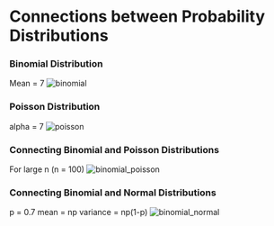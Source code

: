 # Connections between Probability Distributions

### Binomial Distribution
Mean = 7
![binomial](https://github.com/mustafa-siddiqui/Number-Theory-and-Probability/blob/main/Probability%20Distributions/binomialDistribution_discrete.jpg)
### Poisson Distribution
alpha = 7
![poisson](https://github.com/mustafa-siddiqui/Number-Theory-and-Probability/blob/main/Probability%20Distributions/poissonDistribution_discrete.jpg)
### Connecting Binomial and Poisson Distributions
For large n (n = 100)
![binomial_poisson](https://github.com/mustafa-siddiqui/Number-Theory-and-Probability/blob/main/Probability%20Distributions/connectingBinomialPoisson.jpg)
### Connecting Binomial and Normal Distributions
p = 0.7
mean = np
variance = np(1-p)
![binomial_normal](https://github.com/mustafa-siddiqui/Number-Theory-and-Probability/blob/main/Probability%20Distributions/normalDistribution.jpg)
